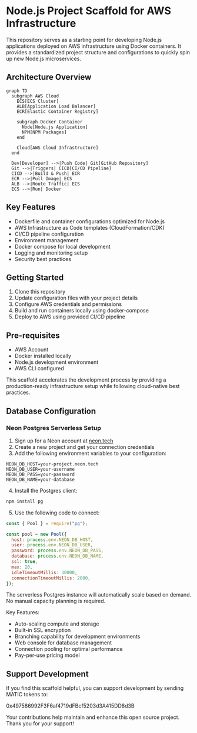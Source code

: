# Node.js Project Scaffold for AWS Infrastructure

This repository serves as a starting point for developing Node.js applications deployed on AWS infrastructure using Docker containers. It provides a standardized project structure and configurations to quickly spin up new Node.js microservices.

## Architecture Overview

```mermaid
graph TD
  subgraph AWS Cloud
    ECS[ECS Cluster]
    ALB[Application Load Balancer]
    ECR[Elastic Container Registry]

    subgraph Docker Container
      Node[Node.js Application]
      NPM[NPM Packages]
    end

    Cloud[AWS Cloud Infrastructure]
  end

  Dev[Developer] -->|Push Code| Git[GitHub Repository]
  Git -->|Triggers| CICD[CI/CD Pipeline]
  CICD -->|Build & Push| ECR
  ECR -->|Pull Image| ECS
  ALB -->|Route Traffic| ECS
  ECS -->|Run| Docker
```

## Key Features

- Dockerfile and container configurations optimized for Node.js
- AWS Infrastructure as Code templates (CloudFormation/CDK)
- CI/CD pipeline configuration
- Environment management
- Docker compose for local development
- Logging and monitoring setup
- Security best practices

## Getting Started

1. Clone this repository
2. Update configuration files with your project details
3. Configure AWS credentials and permissions
4. Build and run containers locally using docker-compose
5. Deploy to AWS using provided CI/CD pipeline

## Pre-requisites

- AWS Account
- Docker installed locally
- Node.js development environment
- AWS CLI configured

This scaffold accelerates the development process by providing a production-ready infrastructure setup while following cloud-native best practices.

## Database Configuration

### Neon Postgres Serverless Setup

1. Sign up for a Neon account at [neon.tech](https://neon.tech)
2. Create a new project and get your connection credentials
3. Add the following environment variables to your configuration:

```env
NEON_DB_HOST=your-project.neon.tech
NEON_DB_USER=your-username
NEON_DB_PASS=your-password
NEON_DB_NAME=your-database
```

4. Install the Postgres client:

```bash
npm install pg
```

5. Use the following code to connect:

```javascript
const { Pool } = require("pg");

const pool = new Pool({
  host: process.env.NEON_DB_HOST,
  user: process.env.NEON_DB_USER,
  password: process.env.NEON_DB_PASS,
  database: process.env.NEON_DB_NAME,
  ssl: true,
  max: 20,
  idleTimeoutMillis: 30000,
  connectionTimeoutMillis: 2000,
});
```

The serverless Postgres instance will automatically scale based on demand. No manual capacity planning is required.

Key Features:

- Auto-scaling compute and storage
- Built-in SSL encryption
- Branching capability for development environments
- Web console for database management
- Connection pooling for optimal performance
- Pay-per-use pricing model

## Support Development

If you find this scaffold helpful, you can support development by sending MATIC tokens to:

0x497586992F3F6af4719dFBcf5203d3A415DD8d3B

Your contributions help maintain and enhance this open source project. Thank you for your support!
